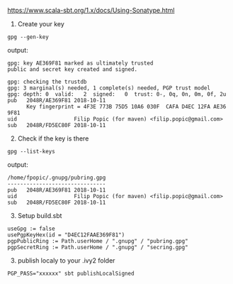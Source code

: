 https://www.scala-sbt.org/1.x/docs/Using-Sonatype.html


1. Create your key
```
gpg --gen-key
```

output:

```
gpg: key AE369F81 marked as ultimately trusted
public and secret key created and signed.

gpg: checking the trustdb
gpg: 3 marginal(s) needed, 1 complete(s) needed, PGP trust model
gpg: depth: 0  valid:   2  signed:   0  trust: 0-, 0q, 0n, 0m, 0f, 2u
pub   2048R/AE369F81 2018-10-11
      Key fingerprint = 4F3E 773B 75D5 10A6 030F  CAFA D4EC 12FA AE36 9F81
uid                  Filip Popic (for maven) <filip.popic@gmail.com>
sub   2048R/FD5EC80F 2018-10-11
```

2. Check if the key is there
```
gpg --list-keys
```

output:
```
/home/fpopic/.gnupg/pubring.gpg
-------------------------------
pub   2048R/AE369F81 2018-10-11
uid                  Filip Popic (for maven) <filip.popic@gmail.com>
sub   2048R/FD5EC80F 2018-10-11
```

3. Setup build.sbt
```$xslt
useGpg := false
usePgpKeyHex(id = "D4EC12FAAE369F81")
pgpPublicRing := Path.userHome / ".gnupg" / "pubring.gpg"
pgpSecretRing := Path.userHome / ".gnupg" / "secring.gpg"
```

3. publish localy to your .ivy2 folder 
```
PGP_PASS="xxxxxx" sbt publishLocalSigned
```
